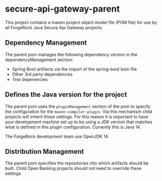 # secure-api-gateway-parent  

This project contains a maven project object model file (POM file) for use by all ForgeRock Java Secure Api Gateway projects.

## Dependency Management

The parent pom manages the following dependency version in the dependencyManagement section:

- Spring Boot artifacts via the import of the spring-boot bom file
- Other 3rd party dependencies
- Test depenencies

## Defines the Java version for the project

The parent pom uses the `pluginManagement` section of the pom to specify the configuration for the `maven-compiler-plugin`. Via this mechanism child projects will inherit those settings. For this reason it is important to have your development machine set up to be using a JDK version that matches what is defined in this plugin configuration. Currently this is Java 14.

The ForgeRock development team use OpenJDK 14. 

## Distribution Management 

The parent pom specifies the repositories into which artifacts should be built. Child Open Banking projects should not need to override these settings 



